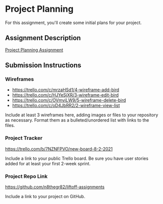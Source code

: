 # Project Planning
For this assignment, you'll create some initial plans for your project.

## Assignment Description
[Project Planning Assignment](https://education.launchcode.org/liftoff/modules/assignments/project-planning)

## Submission Instructions

### Wireframes
- https://trello.com/c/mrzaHSd1/4-wireframe-add-bird
- https://trello.com/c/HJYeSjXR/3-wireframe-edit-bird
- https://trello.com/c/OVmviLW9/5-wireframe-delete-bird
- https://trello.com/c/oD4JbRR2/2-wireframe-view-list

Include at least 3 wireframes here, adding images or files to your repository as necessary. Format them as a bulleted/unordered list with links to the files.

### Project Tracker 
https://trello.com/b/7NZNFPVO/new-board-8-2-2021

Include a link to your public Trello board. Be sure you have user stories added for at least your first 2-week sprint.

### Project Repo Link
https://github.com/n8thegr82/liftoff-assignments

Include a link to your project on GitHub.

